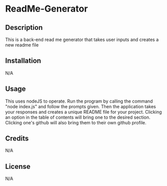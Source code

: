 # ReadMe-Generator

## Description
This is a back-end read me generator that takes user inputs and creates a new readme file

## Installation
N/A

## Usage
This uses nodeJS to operate. Run the program by calling the command "node index.js" and follow the prompts given. Then the application takes your responses and creates a unique README file for your project. Clicking an option in the table of contents will bring one to the desired section. Clicking one's github will also bring them to their own github profile. 

## Credits
N/A

## License
N/A
